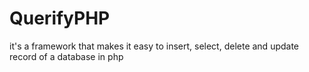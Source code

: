 # QuerifyPHP
it's a framework that makes it easy to insert, select, delete and update record of a database in php
